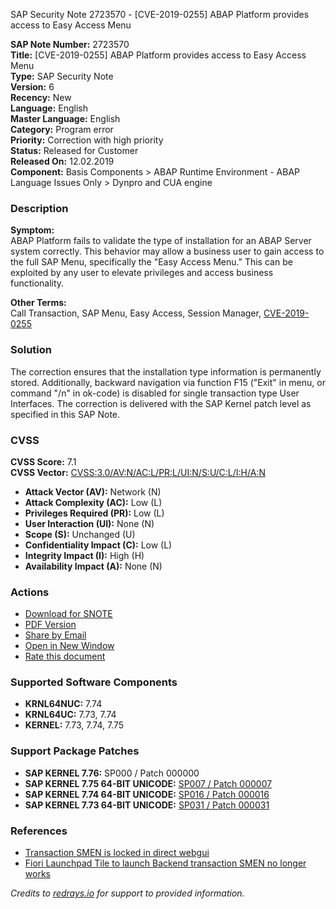 SAP Security Note 2723570 - [CVE-2019-0255] ABAP Platform provides access to Easy Access Menu

**SAP Note Number:** 2723570  
**Title:** [CVE-2019-0255] ABAP Platform provides access to Easy Access Menu  
**Type:** SAP Security Note  
**Version:** 6  
**Recency:** New  
**Language:** English  
**Master Language:** English  
**Category:** Program error  
**Priority:** Correction with high priority  
**Status:** Released for Customer  
**Released On:** 12.02.2019  
**Component:** Basis Components > ABAP Runtime Environment - ABAP Language Issues Only > Dynpro and CUA engine  

### Description
**Symptom:**  
ABAP Platform fails to validate the type of installation for an ABAP Server system correctly. This behavior may allow a business user to gain access to the full SAP Menu, specifically the "Easy Access Menu." This can be exploited by any user to elevate privileges and access business functionality.

**Other Terms:**  
Call Transaction, SAP Menu, Easy Access, Session Manager, [CVE-2019-0255](http://cve.mitre.org/cgi-bin/cvename.cgi?name=2019-0255)

### Solution
The correction ensures that the installation type information is permanently stored. Additionally, backward navigation via function F15 ("Exit" in menu, or command "/n" in ok-code) is disabled for single transaction type User Interfaces. The correction is delivered with the SAP Kernel patch level as specified in this SAP Note.

### CVSS
**CVSS Score:** 7.1  
**CVSS Vector:** [CVSS:3.0/AV:N/AC:L/PR:L/UI:N/S:U/C:L/I:H/A:N](https://nvd.nist.gov/vuln-metrics/cvss/v3-calculator?vector=CVSS:3.0/AV:N/AC:L/PR:L/UI:N/S:U/C:L/I:H/A:N)  

- **Attack Vector (AV):** Network (N)  
- **Attack Complexity (AC):** Low (L)  
- **Privileges Required (PR):** Low (L)  
- **User Interaction (UI):** None (N)  
- **Scope (S):** Unchanged (U)  
- **Confidentiality Impact (C):** Low (L)  
- **Integrity Impact (I):** High (H)  
- **Availability Impact (A):** None (N)  

### Actions
- [Download for SNOTE](https://notesdownloads.sap.com/note/0040000000249962019)
- [PDF Version](https://userapps.support.sap.com/sap/support/sfm/notes/print/0002723570?language=en-US&token=0BB69174A12E778CDEE2727F947870E2)
- [Share by Email](https://me.sap.com/notes/0002723570/share)
- [Open in New Window](https://me.sap.com/notes/0002723570/open)
- [Rate this document](https://me.sap.com/notes/0002723570/rate)

### Supported Software Components
- **KRNL64NUC:** 7.74  
- **KRNL64UC:** 7.73, 7.74  
- **KERNEL:** 7.73, 7.74, 7.75  

### Support Package Patches
- **SAP KERNEL 7.76:** SP000 / Patch 000000  
- **SAP KERNEL 7.75 64-BIT UNICODE:** [SP007 / Patch 000007](https://me.sap.com/softwarecenter/template/products/_APP=00200682500000001943&_EVENT=DISPHIER&HEADER=Y&FUNCTIONBAR=N&EVENT=TREE&NE=NAVIGATE&ENR=73555000100200009915&V=MAINT)  
- **SAP KERNEL 7.74 64-BIT UNICODE:** [SP016 / Patch 000016](https://me.sap.com/softwarecenter/template/products/_APP=00200682500000001943&_EVENT=DISPHIER&HEADER=Y&FUNCTIONBAR=N&EVENT=TREE&NE=NAVIGATE&ENR=73554900100200009032&V=MAINT)  
- **SAP KERNEL 7.73 64-BIT UNICODE:** [SP031 / Patch 000031](https://me.sap.com/softwarecenter/template/products/_APP=00200682500000001943&_EVENT=DISPHIER&HEADER=Y&FUNCTIONBAR=N&EVENT=TREE&NE=NAVIGATE&ENR=73554900100200007950&V=MAINT)  

### References
- [Transaction SMEN is locked in direct webgui](https://me.sap.com/notes/2874027)
- [Fiori Launchpad Tile to launch Backend transaction SMEN no longer works](https://me.sap.com/notes/2786421)

*Credits to [redrays.io](https://redrays.io) for support to provided information.*
